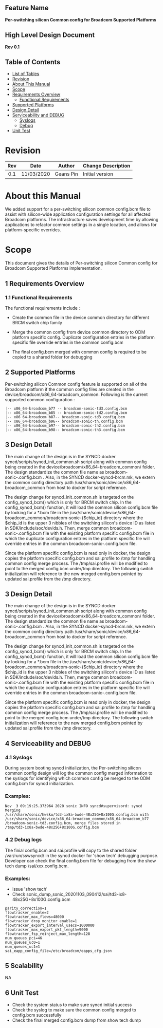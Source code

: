 ## Feature Name
**Per-switching silicon Common config for Broadcom Supported Platforms**

## High Level Design Document
**Rev 0.1**

## Table of Contents
 * [List of Tables](#list-of-tables)
 * [Revision](#revision)
 * [About This Manual](#about-this-manual)
 * [Scope](#scope)
 * [Requirements Overview](#requirements-overview)
    * [Functional Requirements](#functional-requirements)
 * [Supported Platforms](#supported-platforms)
 * [Design Detail](#design-overview)
 * [Serviceability and DEBUG](#serviceability-and-debug)
    * [Syslogs](#syslogs)
    * [Debug](#debug)
 * [Unit Test](#unit-test)


# Revision
| Rev |     Date    |       Author       | Change Description                |
|:---:|:-----------:|:------------------:|-----------------------------------|
| 0.1 | 11/03/2020  | Geans Pin          | Initial version                   |

# About this Manual
We added support for a per-switching silicon common config.bcm file to assist with silicon-wide application configuration settings for all affected Broadcom platforms. The infrastructure saves development time by allowing applications to refactor common settings in a single location, and allows for platform-specific overrides. 
  
# Scope
This document gives the details of Per-switching silicon Common config for Broadcom Supported Platforms implementation.


## 1 Requirements Overview


### 1.1	Functional Requirements
The functional requirements include :
- Create the common file in the device common directory for different  BRCM switch chip family

- Merge the common config from device common directory to ODM
platform specific config. Duplicate configuration entries in the platform specific file override entries in the common config.bcm

- The final config.bcm merged with common config is required to be copied to a shared folder for debugging   
  

## 2 Supported Platforms

Per-switching silicon Common config feature is supported on all of the Broadcom platform if the common config files are created in the device/broadcom/x86_64-broadcom_common. Following is the current supported common configuration :

```
|-- x86_64-broadcom_b77 -- broadcom-sonic-td3.config.bcm
|-- x86_64-broadcom_b85 -- broadcom-sonic-td2.config.bcm
|-- x86_64-broadcom_b87-- broadcom-sonic-td3.config.bcm
|-- x86_64-broadcom_b96-- broadcom-sonic-th.config.bcm
|-- x86_64-broadcom_b97-- broadcom-sonic-th2.config.bcm
|-- x86_64-broadcom_b98-- broadcom-sonic-th3.config.bcm

```
## 3 Design Detail
The main change of the design is in the SYNCD docker syncd/scripts/syncd_init_common.sh script along with common config being created in the device/broadcom/x86_64-broadcom_common/ folder.  The design standardize the common file name as  broadcom-sonic-<chip abbreviation>.config.bcm . Also, in the SYNCD docker-syncd-brcm.mk, we extern the common config directory path  /usr/share/sonic/device/x86_64-broadcom_common from host to docker for script reference.

The design change for syncd_init_common.sh is targeted on the config_syncd_bcm() which is only for BRCM switch chip. In the config_syncd_bcm() function, it will load the common silicon config.bcm file by looking for a *.bcm file in the  /usr/share/sonic/device/x86_64-broadcom_common/broadcom-sonic-{$chip_id}  directory where the  $chip_id  is the upper 3 nibbles of the switching silicon's device ID as listed in SDK/include/soc/devids.h. Then, merge common  broadcom-sonic-<chip abbreviation>.config.bcm  file with the existing platform specific config.bcm file in which the duplicate configuration entries in the platform specific file will override entries in the common  broadcom-sonic-<chip abbreviation>.config.bcm  file. 

Since the platform specific config.bcm is read only in docker, the design copies the platform specific config.bcm and sai.profile to /tmp for handling common config merge process. The /tmp/sai.profile will be modified to point to the merged config.bcm under/tmp directory. The following switch initialization will reference to the new merged config.bcm pointed by updated sai.profile from the /tmp directory.


## 3 Design Detail
The main change of the design is in the SYNCD docker syncd/scripts/syncd_init_common.sh script along with common config being created in the device/broadcom/x86_64-broadcom_common/ folder.  The design standardize the common file name as  broadcom-sonic-<chip abbreviation>.config.bcm . Also, in the SYNCD docker-syncd-brcm.mk, we extern the common config directory path  /usr/share/sonic/device/x86_64-broadcom_common from host to docker for script reference.

The design change for syncd_init_common.sh is targeted on the config_syncd_bcm() which is only for BRCM switch chip. In the config_syncd_bcm() function, it will load the common silicon config.bcm file by looking for a *.bcm file in the  /usr/share/sonic/device/x86_64-broadcom_common/broadcom-sonic-{$chip_id}  directory where the  $chip_id  is the upper 3 nibbles of the switching silicon's device ID as listed in SDK/include/soc/devids.h. Then, merge common  broadcom-sonic-<chip abbreviation>.config.bcm  file with the existing platform specific config.bcm file in which the duplicate configuration entries in the platform specific file will override entries in the common  broadcom-sonic-<chip abbreviation>.config.bcm  file. 

Since the platform specific config.bcm is read only in docker, the design copies the platform specific config.bcm and sai.profile to /tmp for handling common config merge process. The /tmp/sai.profile will be modified to point to the merged config.bcm under/tmp directory. The following switch initialization will reference to the new merged config.bcm pointed by updated sai.profile from the /tmp directory.


## 4 Serviceability and DEBUG
### 4.1 Syslogs
During system booting syncd initialization, the Per-switching silicon common config design will log the common config merged information to the syslogs for identifying which common config be merged to the ODM config.bcm for syncd initialization.

### Examples:
```
Nov  3 09:19:25.373964 2020 sonic INFO syncd#supervisord: syncd Merging 
/usr/share/sonic/hwsku/td3-ix8a-bwde-48x25G+8x100G.config.bcm with
/usr/share/sonic/device/x86_64-broadcom_common/x86_64-broadcom_b77
/broadcom-sonic-td3.config.bcm, merge files stored in 
/tmp/td3-ix8a-bwde-48x25G+8x100G.config.bcm
```
### 4.2 Debug logs
The finial config.bcm and sai.profile will copy to the shared folder /var/run/sswsyncd/ in the syncd docker for 'show tech' debugging purpose. Developer can check the final config.bcm file for debugging from the show tech dump /sai/xxx.config.bcm.

### Examples:
- Issue 'show tech'
- Check sonic_dump_sonic_20201103_090412/sai/td3-ix8-48x25G+8x100G.config.bcm  
```
parity_correction=1  
flowtracker_enable=2  
flowtracker_max_flows=48000  
flowtracker_drop_monitor_enable=1  
flowtracker_export_interval_usecs=1000000  
flowtracker_max_export_pkt_length=9000  
flowtracker_fsp_reinject_max_length=128  
num_queues_pci=46  
num_queues_uc0=1  
num_queues_uc1=1  
sai_eapp_config_file=/etc/broadcom/eapps_cfg.json  
```

## 5 Scalability
NA
## 6 Unit Test
- Check the system status to make sure syncd initial success
- Check the syslog to make sure the common config merged to
   config.bcm successfully
- Check the final merged config.bcm dump from show tech dump 


